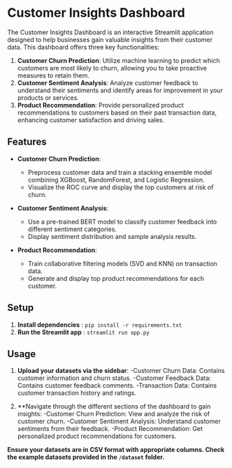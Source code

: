 # Customer Insights Dashboard

The Customer Insights Dashboard is an interactive Streamlit application designed to help businesses gain valuable insights from their customer data. This dashboard offers three key functionalities:

1. **Customer Churn Prediction**: Utilize machine learning to predict which customers are most likely to churn, allowing you to take proactive measures to retain them.
2. **Customer Sentiment Analysis**: Analyze customer feedback to understand their sentiments and identify areas for improvement in your products or services.
3. **Product Recommendation**: Provide personalized product recommendations to customers based on their past transaction data, enhancing customer satisfaction and driving sales.

## Features

- **Customer Churn Prediction**: 
  - Preprocess customer data and train a stacking ensemble model combining XGBoost, RandomForest, and Logistic Regression.
  - Visualize the ROC curve and display the top customers at risk of churn.

- **Customer Sentiment Analysis**:
  - Use a pre-trained BERT model to classify customer feedback into different sentiment categories.
  - Display sentiment distribution and sample analysis results.

- **Product Recommendation**:
  - Train collaborative filtering models (SVD and KNN) on transaction data.
  - Generate and display top product recommendations for each customer.

## Setup

1.  **Install dependencies** : `pip install -r requirements.txt`
2.  **Run the Streamlit app** : `streamlit run app.py`

## Usage

1.  **Upload your datasets via the sidebar**:
      -Customer Churn Data: Contains customer information and churn status.
      -Customer Feedback Data: Contains customer feedback comments.
      -Transaction Data: Contains customer transaction history and ratings.
    
2.  **Navigate through the different sections of the dashboard to gain insights:
      -Customer Churn Prediction: View and analyze the risk of customer churn.
      -Customer Sentiment Analysis: Understand customer sentiments from their feedback.
      -Product Recommendation: Get personalized product recommendations for customers.

**Ensure your datasets are in CSV format with appropriate columns. Check the example datasets provided in the `/dataset` folder.**
